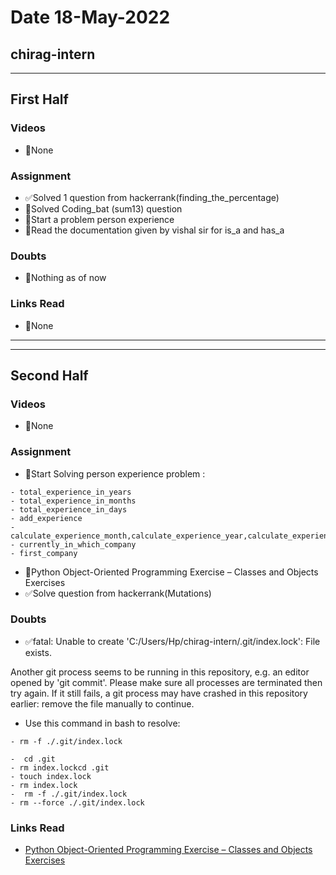 # Date 18-May-2022

## chirag-intern

<hr>

## First Half

### Videos

- 🚫None

### Assignment

- ✅Solved 1 question from hackerrank(finding_the_percentage)
- 🔄Solved Coding_bat (sum13) question
- 🔄Start a problem person experience
- 🔄Read the documentation given by vishal sir for is_a and has_a

### Doubts

- 🚫Nothing as of now

### Links Read

- 🚫None

<hr>
<hr>

## Second Half

### Videos

- 🚫None

### Assignment

- 🔄Start Solving person experience problem :

```
- total_experience_in_years
- total_experience_in_months
- total_experience_in_days
- add_experience
- calculate_experience_month,calculate_experience_year,calculate_experience_days
- currently_in_which_company
- first_company
```

- 🔄Python Object-Oriented Programming Exercise – Classes and Objects Exercises
- ✅Solve question from hackerrank(Mutations)

### Doubts

- ✅fatal: Unable to create 'C:/Users/Hp/chirag-intern/.git/index.lock': File exists.

Another git process seems to be running in this repository, e.g.
an editor opened by 'git commit'. Please make sure all processes
are terminated then try again. If it still fails, a git process
may have crashed in this repository earlier:
remove the file manually to continue.

- Use this command in bash to resolve:

```
- rm -f ./.git/index.lock

-  cd .git
- rm index.lockcd .git
- touch index.lock
- rm index.lock
-  rm -f ./.git/index.lock
- rm --force ./.git/index.lock
```

### Links Read

- [Python Object-Oriented Programming Exercise – Classes and Objects Exercises
  ](https://www.techgeekbuzz.com/python-object-oriented-programming-exercise/)
